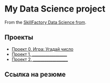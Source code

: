 # My Data Science project

From the [SkillFactory Data Science from](https://skillfactory.ru/data-scientist).

## Проекты

* [Проект 0. Игра: Угадай число](https://github.com/StepanovEU/sf_data_science/tree/main/project_0)
* [Проект 1. __________________](____) 
* [Проект 2. __________________](____)

## Ссылка на резюме